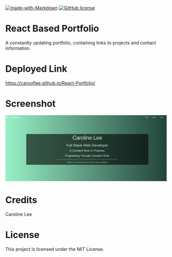 [![made-with-Markdown](https://img.shields.io/badge/Made%20with-Markdown-1f425f.svg)](http://commonmark.org)
[![GitHub license](https://img.shields.io/github/license/Naereen/StrapDown.js.svg)](https://github.com/Naereen/StrapDown.js/blob/master/LICENSE)

# React Based Portfolio
A constantly updating portfolio, containing links to projects and contact information.

# Deployed Link
https://carooflee.github.io/React-Portfolio/

# Screenshot
![Portfolio](https://github.com/carooflee/React-Portfolio/blob/master/images/screenshot.png)

# Credits 
Caroline Lee

# License
This project is licensed under the MIT License.
